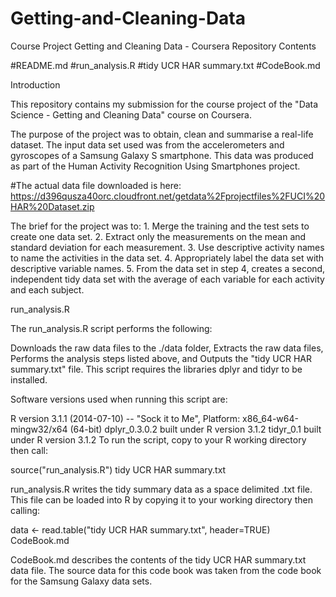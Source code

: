 # Getting-and-Cleaning-Data
Course Project
Getting and Cleaning Data - Coursera
Repository Contents

#README.md
#run_analysis.R
#tidy UCR HAR summary.txt
#CodeBook.md

Introduction

This repository contains my submission for the course project of the "Data Science - Getting and Cleaning Data" course on Coursera.

The purpose of the project was to obtain, clean and summarise a real-life dataset. The input data set used was from the accelerometers and gyroscopes of a Samsung Galaxy S smartphone. This data was produced as part of the Human Activity Recognition Using Smartphones project.

#The actual data file downloaded is here: https://d396qusza40orc.cloudfront.net/getdata%2Fprojectfiles%2FUCI%20HAR%20Dataset.zip

The brief for the project was to: 1. Merge the training and the test sets to create one data set. 2. Extract only the measurements on the mean and standard deviation for each measurement. 3. Use descriptive activity names to name the activities in the data set. 4. Appropriately label the data set with descriptive variable names. 5. From the data set in step 4, creates a second, independent tidy data set with the average of each variable for each activity and each subject.

run_analysis.R

The run_analysis.R script performs the following:

Downloads the raw data files to the ./data folder,
Extracts the raw data files,
Performs the analysis steps listed above, and
Outputs the "tidy UCR HAR summary.txt" file.
This script requires the libraries dplyr and tidyr to be installed.

Software versions used when running this script are:

R version 3.1.1 (2014-07-10) -- "Sock it to Me", Platform: x86_64-w64-mingw32/x64 (64-bit)
dplyr_0.3.0.2 built under R version 3.1.2
tidyr_0.1 built under R version 3.1.2
To run the script, copy to your R working directory then call:

source("run_analysis.R")
tidy UCR HAR summary.txt

run_analysis.R writes the tidy summary data as a space delimited .txt file. This file can be loaded into R by copying it to your working directory then calling:

data <- read.table("tidy UCR HAR summary.txt", header=TRUE)
CodeBook.md

CodeBook.md describes the contents of the tidy UCR HAR summary.txt data file. The source data for this code book was taken from the code book for the Samsung Galaxy data sets.
